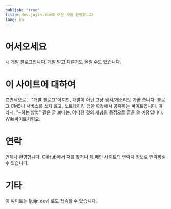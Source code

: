 ```yaml
---
publish: "true"
title: dev.jujin.kim에 오신 것을 환영합니다
lang: ko
---
```

# 어서오세요
내 개발 블로그입니다. 개발 말고 다른거도 올릴 수도 있습니다.

# 이 사이트에 대하여
표면적으로는 "개발 블로그"이지만, 개발이 아닌 그냥 생각/개소리도 가끔 씁니다.
블로그 CMS나 서비스를 쓰지 않고, 노트테이킹 앱을 확장해서 공유하는 싸이트입니다. 따라서, "~하는 방법" 같은 글 보다는, 어떠한 것의 개념을 중점으로 글을 쓸 예정입니다. Wiki싸이트처럼요.

# 연락
언제나 환영합니다. [GitHub](https://github.com/jujinkim)에서 저를 찾거나 [제 메인 사이트](https://jujin.kim)의 연락처 정보로 연락하실 수 있습니다.

# 기타
이 싸이트는 [juijn.dev] 로도 접속할 수 있습니다.